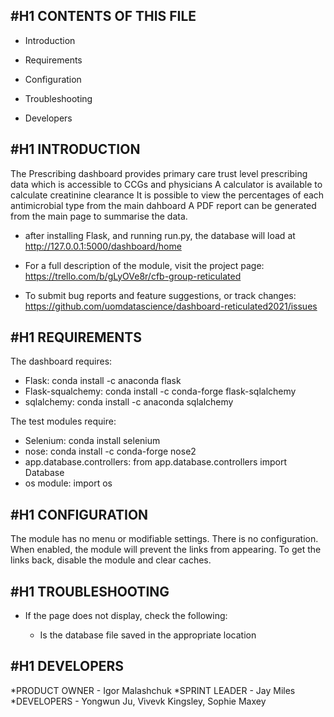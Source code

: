 #H1 CONTENTS OF THIS FILE
---------------------

 * Introduction
 * Requirements
 * Configuration
 * Troubleshooting
 
 * Developers
 
#H1 INTRODUCTION
------------

The Prescribing dashboard provides primary care trust level prescribing data which is accessible to CCGs and physicians
A calculator is available to calculate creatinine clearance
It is possible to view the percentages of each antimicrobial type from the main dahboard
A PDF report can be generated from the main page to summarise the data. 
 * after installing Flask, and running run.py, the database will load at http://127.0.0.1:5000/dashboard/home

 * For a full description of the module, visit the project page:
   https://trello.com/b/gLyOVe8r/cfb-group-reticulated

 * To submit bug reports and feature suggestions, or track changes:
   https://github.com/uomdatascience/dashboard-reticulated2021/issues
   
#H1 REQUIREMENTS
------------

The dashboard requires:

 * Flask: conda install -c anaconda flask
 * Flask-squalchemy: conda install -c conda-forge flask-sqlalchemy
 * sqlalchemy:  conda install -c anaconda sqlalchemy

 
The test modules require:
 * Selenium: conda install selenium
 * nose: conda install -c conda-forge nose2
 * app.database.controllers: from app.database.controllers import Database
 * os module: import os

 
#H1 CONFIGURATION
-------------

The module has no menu or modifiable settings. There is no configuration. When
enabled, the module will prevent the links from appearing. To get the links
back, disable the module and clear caches.

#H1 TROUBLESHOOTING
---------------

 * If the page does not display, check the following:

   - Is the database file saved in the appropriate location
   

   
#H1 DEVELOPERS
-----------

*PRODUCT OWNER - Igor Malashchuk
*SPRINT LEADER - Jay Miles
*DEVELOPERS - Yongwun Ju, Vivevk Kingsley, Sophie Maxey